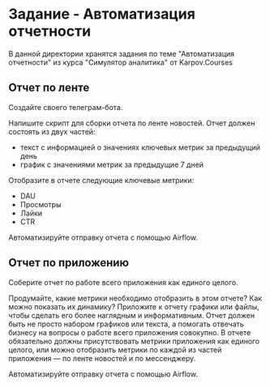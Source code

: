 # Задание - Автоматизация отчетности
В данной директории хранятся задания по теме "Автоматизация отчетности" из курса "Симулятор аналитика" от Karpov.Courses

## Отчет по ленте
Создайте своего телеграм-бота.

Напишите скрипт для сборки отчета по ленте новостей. 
Отчет должен состоять из двух частей:
- текст с информацией о значениях ключевых метрик за предыдущий день
- график с значениями метрик за предыдущие 7 дней

Отобразите в отчете следующие ключевые метрики: 
- DAU 
- Просмотры
- Лайки
- CTR

Автоматизируйте отправку отчета с помощью Airflow. 

## Отчет по приложению
Соберите отчет по работе всего приложения как единого целого. 

Продумайте, какие метрики необходимо отобразить в этом отчете? Как можно показать их динамику? Приложите к отчету графики или файлы, чтобы сделать его более наглядным и информативным. Отчет должен быть не просто набором графиков или текста, а помогать отвечать бизнесу на вопросы о работе всего приложения совокупно. В отчете обязательно должны присутствовать метрики приложения как единого целого, или можно отобразить метрики по каждой из частей приложения — по ленте новостей и по мессенджеру.  

Автоматизируйте отправку отчета с помощью Airflow.
